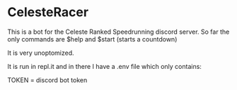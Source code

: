 # CelesteRacer

This is a bot for the Celeste Ranked Speedrunning discord server.
So far the only commands are $help and $start (starts a countdown)

It is very unoptomized.

It is run in repl.it and in there I have a .env file which only contains:

TOKEN = discord bot token
